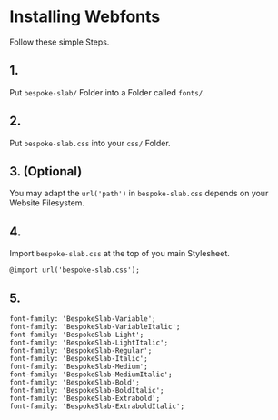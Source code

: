 # Installing Webfonts
Follow these simple Steps.

## 1.
Put `bespoke-slab/` Folder into a Folder called `fonts/`.

## 2.
Put `bespoke-slab.css` into your `css/` Folder.

## 3. (Optional)
You may adapt the `url('path')` in `bespoke-slab.css` depends on your Website Filesystem.

## 4.
Import `bespoke-slab.css` at the top of you main Stylesheet.

```
@import url('bespoke-slab.css');
```

## 5.


```
font-family: 'BespokeSlab-Variable';
font-family: 'BespokeSlab-VariableItalic';
font-family: 'BespokeSlab-Light';
font-family: 'BespokeSlab-LightItalic';
font-family: 'BespokeSlab-Regular';
font-family: 'BespokeSlab-Italic';
font-family: 'BespokeSlab-Medium';
font-family: 'BespokeSlab-MediumItalic';
font-family: 'BespokeSlab-Bold';
font-family: 'BespokeSlab-BoldItalic';
font-family: 'BespokeSlab-Extrabold';
font-family: 'BespokeSlab-ExtraboldItalic';
```

